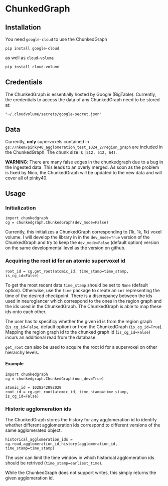 # ChunkedGraph

## Installation

You need `google-cloud` to use the ChunkedGraph

```
pip install google-cloud
```

as well as `cloud-volume`

```
pip install cloud-volume
```


## Credentials

The ChunkedGraph is essentially hosted by Google (BigTable). Currently, the credentials to access the data of 
any ChunkedGraph need to be stored at:
```
"~/.cloudvolume/secrets/google-secret.json"
```

## Data

Currently, **only** supervoxels contained in `gs://nkem/pinky40_agglomeration_test_1024_2/region_graph` are included in the
ChunkedGraph. The chunk size is `[512, 512, 64]`. 

**WARNING**: There are many false edges in the chunkedgraph due to a bug in the ingested data. This leads to an overly merged. As soon as the problem is fixed by Nico, the ChunkedGraph will be updated to the new data and will cover all of pinky40.


## Usage

### Initialization
```
import chunkedgraph
cg = chunkedgraph.ChunkedGraph(dev_mode=False)
```

Currently, this initializes a ChunkedGraph corresponding to (1k, 1k, 1k) voxel volume. I will develop the library in
in the `dev_mode=True` version of the ChunkedGraph and try to keep the `dev_mode=False` (default option) version on the same 
developmental level as the version on github.

### Acquiring the root id for an atomic supervoxel id
```
root_id = cg.get_root(atomic_id, time_stamp=time_stamp, is_cg_id=False)
```
To get the most recent data `time_stamp` should be set to `None` (default option). Otherwise, use the `time` package to create an `int`  representing the time of the desired checkpoint. There is a discrepancy between the ids used in neuroglancer which correspond to the ones in the region graph and the ids used in the ChunkedGraph. The ChunkedGraph is able to map these ids onto each other. 

The user has to specificy whether the given id is from the region graph (`is_cg_id=False`, default option) or from the ChunkedGraph (`is_cg_id=True`). Mapping the region graph id to the chunked graph id (`is_cg_id=False`) incurs
an additional read from the database.

`get_root` can also be used to acquire the root id  for a supervoxel on other hierarchy levels.

#### Example

```
import chunkedgraph
cg = chunkedgraph.ChunkedGraph(non_dev=True)

atomic_id = 1028242092029
root_id = cg.get_root(atomic_id, time_stamp=time_stamp, is_cg_id=False)
```

### Historic agglomeration ids

The ChunkedGraph stores the history for any agglomeration id to identify whether different agglomeration ids 
correspond to different versions of the same agglomerated object. 

```
historical_agglomeration_ids = cg.read_agglomeration_id_history(agglomeration_id, time_stamp=time_stamp)
```

The user can limit the time window in which historical agglomeration ids should be retrived 
(`time_stamp=earliest_time`). 

While the ChunkedGraph does not support writes, this simply returns the given agglomeration id.
